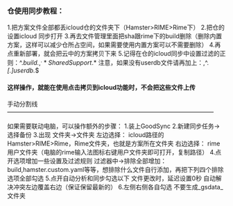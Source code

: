 ### 仓使用同步教程：

1.把方案文件全部都丢icloud仓的文件夹下（Hamster>RIME>Rime下）
2.把仓的设置icloud 同步打开
3.再去文件管理里面把sha跟rime下的build删除（删除内置方案，这样可以减少仓所占空间，如果需要使用内置方案可以不需要删除）
4.再点重新部署，就会把云中的方案拷贝下来
5.记得在仓的icloud同步中设置过滤的正则：^.*build.*$,^.*SharedSupport.*$
注意，如果没有userdb文件请再加上：,^.*[.]userdb.*$

#### 这样操作，就能在使用点击拷贝到icloud功能时，不会把这些文件上传

手动分割线——————————————————————————————————

如果需要联动电脑，可以操作额外的步骤：
1.装上GoodSync
2.新建同步任务→选择备份
3.出现
   文件夹→文件夹
左边选择：
    icloud路径的Hamster>RIME>Rime，Rime文件夹，也就是方案所在文件夹
右边选择：
    rime用户文件夹（电脑的rime输入法图标右键用户文件夹即可打开，复制路径）
4.点开选项增加一些设置及过滤规则
    过滤器中→排除全部增加：build,hamster.custom.yaml等等，想排除什么文件自行添加，再把下列四个排除选项全部勾选
5.点开自动分析和同步勾选以下
   文件更改时，延迟设置0秒
   自动解决冲突左边覆盖右边（保证保留最新的）
6.左侧右侧各自勾选
   不要生成_gsdata_文件夹